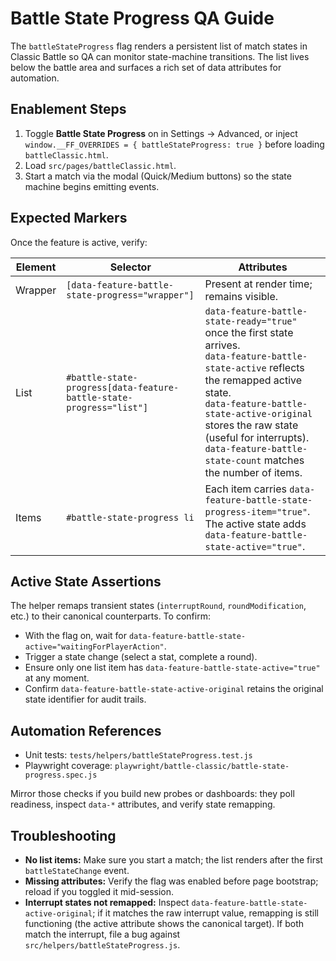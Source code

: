 # Battle State Progress QA Guide

The `battleStateProgress` flag renders a persistent list of match states in Classic Battle so QA can monitor state-machine transitions. The list lives below the battle area and surfaces a rich set of data attributes for automation.

## Enablement Steps

1. Toggle **Battle State Progress** on in Settings → Advanced, or inject `window.__FF_OVERRIDES = { battleStateProgress: true }` before loading `battleClassic.html`.
2. Load `src/pages/battleClassic.html`.
3. Start a match via the modal (Quick/Medium buttons) so the state machine begins emitting events.

## Expected Markers

Once the feature is active, verify:

| Element | Selector                                                            | Attributes                                                                                                                                                                                                                                                                                                      |
| ------- | ------------------------------------------------------------------- | --------------------------------------------------------------------------------------------------------------------------------------------------------------------------------------------------------------------------------------------------------------------------------------------------------------- |
| Wrapper | `[data-feature-battle-state-progress="wrapper"]`                    | Present at render time; remains visible.                                                                                                                                                                                                                                                                        |
| List    | `#battle-state-progress[data-feature-battle-state-progress="list"]` | `data-feature-battle-state-ready="true"` once the first state arrives.<br>`data-feature-battle-state-active` reflects the remapped active state.<br>`data-feature-battle-state-active-original` stores the raw state (useful for interrupts).<br>`data-feature-battle-state-count` matches the number of items. |
| Items   | `#battle-state-progress li`                                         | Each item carries `data-feature-battle-state-progress-item="true"`.<br>The active state adds `data-feature-battle-state-active="true"`.                                                                                                                                                                         |

## Active State Assertions

The helper remaps transient states (`interruptRound`, `roundModification`, etc.) to their canonical counterparts. To confirm:

- With the flag on, wait for `data-feature-battle-state-active="waitingForPlayerAction"`.
- Trigger a state change (select a stat, complete a round).
- Ensure only one list item has `data-feature-battle-state-active="true"` at any moment.
- Confirm `data-feature-battle-state-active-original` retains the original state identifier for audit trails.

## Automation References

- Unit tests: `tests/helpers/battleStateProgress.test.js`
- Playwright coverage: `playwright/battle-classic/battle-state-progress.spec.js`

Mirror those checks if you build new probes or dashboards: they poll readiness, inspect `data-*` attributes, and verify state remapping.

## Troubleshooting

- **No list items:** Make sure you start a match; the list renders after the first `battleStateChange` event.
- **Missing attributes:** Verify the flag was enabled before page bootstrap; reload if you toggled it mid-session.
- **Interrupt states not remapped:** Inspect `data-feature-battle-state-active-original`; if it matches the raw interrupt value, remapping is still functioning (the active attribute shows the canonical target). If both match the interrupt, file a bug against `src/helpers/battleStateProgress.js`.
